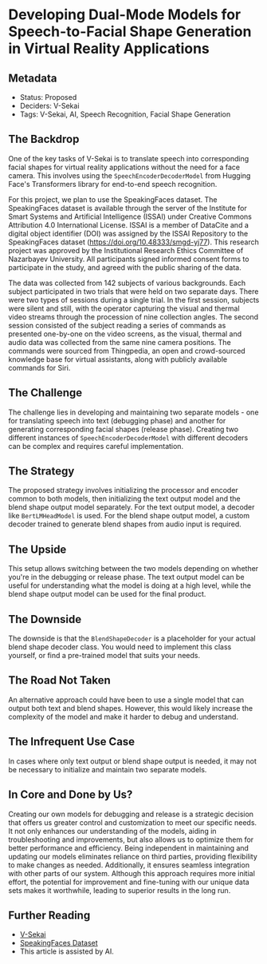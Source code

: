 # Developing Dual-Mode Models for Speech-to-Facial Shape Generation in Virtual Reality Applications

## Metadata

- Status: Proposed
- Deciders: V-Sekai
- Tags: V-Sekai, AI, Speech Recognition, Facial Shape Generation

## The Backdrop

One of the key tasks of V-Sekai is to translate speech into corresponding facial shapes for virtual reality applications without the need for a face camera. This involves using the `SpeechEncoderDecoderModel` from Hugging Face's Transformers library for end-to-end speech recognition.

For this project, we plan to use the SpeakingFaces dataset. The SpeakingFaces dataset is available through the server of the Institute for Smart Systems and Artificial Intelligence (ISSAI) under Creative Commons Attribution 4.0 International License. ISSAI is a member of DataCite and a digital object identifier (DOI) was assigned by the ISSAI Repository to the SpeakingFaces dataset (https://doi.org/10.48333/smgd-yj77). This research project was approved by the Institutional Research Ethics Committee of Nazarbayev University. All participants signed informed consent forms to participate in the study, and agreed with the public sharing of the data.

The data was collected from 142 subjects of various backgrounds. Each subject participated in two trials that were held on two separate days. There were two types of sessions during a single trial. In the first session, subjects were silent and still, with the operator capturing the visual and thermal video streams through the procession of nine collection angles. The second session consisted of the subject reading a series of commands as presented one-by-one on the video screens, as the visual, thermal and audio data was collected from the same nine camera positions. The commands were sourced from Thingpedia, an open and crowd-sourced knowledge base for virtual assistants, along with publicly available commands for Siri.

## The Challenge

The challenge lies in developing and maintaining two separate models - one for translating speech into text (debugging phase) and another for generating corresponding facial shapes (release phase). Creating two different instances of `SpeechEncoderDecoderModel` with different decoders can be complex and requires careful implementation.

## The Strategy

The proposed strategy involves initializing the processor and encoder common to both models, then initializing the text output model and the blend shape output model separately. For the text output model, a decoder like `BertLMHeadModel` is used. For the blend shape output model, a custom decoder trained to generate blend shapes from audio input is required.

## The Upside

This setup allows switching between the two models depending on whether you're in the debugging or release phase. The text output model can be useful for understanding what the model is doing at a high level, while the blend shape output model can be used for the final product.

## The Downside

The downside is that the `BlendShapeDecoder` is a placeholder for your actual blend shape decoder class. You would need to implement this class yourself, or find a pre-trained model that suits your needs.

## The Road Not Taken

An alternative approach could have been to use a single model that can output both text and blend shapes. However, this would likely increase the complexity of the model and make it harder to debug and understand.

## The Infrequent Use Case

In cases where only text output or blend shape output is needed, it may not be necessary to initialize and maintain two separate models.

## In Core and Done by Us?

Creating our own models for debugging and release is a strategic decision that offers us greater control and customization to meet our specific needs. It not only enhances our understanding of the models, aiding in troubleshooting and improvements, but also allows us to optimize them for better performance and efficiency. Being independent in maintaining and updating our models eliminates reliance on third parties, providing flexibility to make changes as needed. Additionally, it ensures seamless integration with other parts of our system. Although this approach requires more initial effort, the potential for improvement and fine-tuning with our unique data sets makes it worthwhile, leading to superior results in the long run.

## Further Reading

- [V-Sekai](https://v-sekai.org/)
- [SpeakingFaces Dataset](https://doi.org/10.48333/smgd-yj77)
- This article is assisted by AI.
